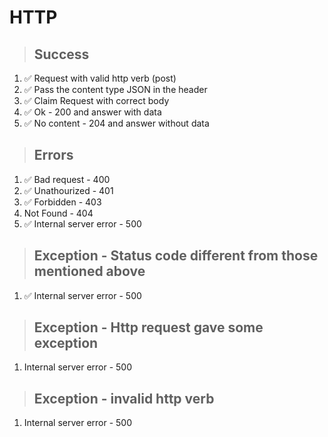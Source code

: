 # HTTP

> ## Success
1. ✅ Request with valid http verb (post)
2. ✅ Pass the content type JSON in the header
3. ✅ Claim Request with correct body
4. ✅ Ok - 200 and answer with data
5. ✅ No content - 204 and answer without data

> ## Errors
1. ✅ Bad request - 400
2. ✅ Unathourized - 401
3. ✅ Forbidden - 403
4. Not Found - 404
5. ✅ Internal server error - 500

> ## Exception - Status code different from those mentioned above
1. ✅ Internal server error - 500

> ## Exception - Http request gave some exception
1. Internal server error - 500

> ## Exception - invalid http verb
1. Internal server error - 500